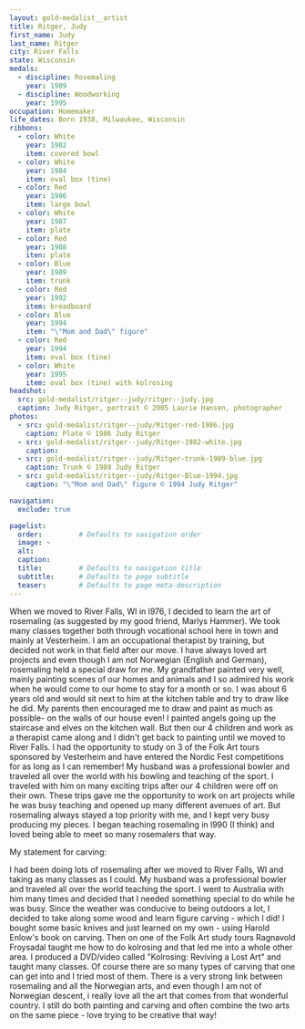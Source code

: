 ```yaml
---
layout: gold-medalist__artist
title: Ritger, Judy
first_name: Judy
last_name: Ritger
city: River Falls
state: Wisconsin
medals: 
  - discipline: Rosemaling
    year: 1989
  - discipline: Woodworking
    year: 1995    
occupation: Homemaker
life_dates: Born 1938, Milwaukee, Wisconsin
ribbons:
  - color: White
    year: 1982
    item: covered bowl 
  - color: White
    year: 1984
    item: oval box (tine)
  - color: Red
    year: 1986
    item: large bowl
  - color: White 
    year: 1987
    item: plate
  - color: Red
    year: 1988
    iten: plate
  - color: Blue
    year: 1989
    item: trunk
  - color: Red
    year: 1992
    item: breadboard
  - color: Blue
    year: 1994
    item: "\"Mom and Dad\" figure"
  - color: Red
    year: 1994
    item: oval box (tine)
  - color: White
    year: 1995
    item: oval box (tine) with kolrosing
headshot:
  src: gold-medalist/ritger--judy/ritger--judy.jpg
  caption: Judy Ritger, portrait © 2005 Laurie Hansen, photographer
photos:
  - src: gold-medalist/ritger--judy/Ritger-red-1986.jpg
    caption: Plate © 1986 Judy Ritger
  - src: gold-medalist/ritger--judy/Ritger-1982-white.jpg
    caption:
  - src: gold-medalist/ritger--judy/Ritger-trunk-1989-blue.jpg
    caption: Trunk © 1989 Judy Ritger
  - src: gold-medalist/ritger--judy/Ritger-Blue-1994.jpg
    caption: "\"Mom and Dad\" figure © 1994 Judy Ritger"

navigation:
  exclude: true

pagelist:
  order:         # Defaults to navigation order  
  image: ~
  alt:
  caption:
  title:         # Defaults to navigation title
  subtitle:      # Defaults to page subtitle
  teaser:        # Defaults to page meta-description  
---
```


When we moved to River Falls, WI in l976, I decided to learn the art of rosemaling (as suggested by my good friend, Marlys Hammer).  We took many classes together both through vocational school here in town and mainly at Vesterheim.  I am an occupational therapist by training, but decided not work in that field after our move.  I  have always loved art projects and even though I am not Norwegian (English and German), rosemaling held a special draw for me.  My grandfather painted very well, mainly painting scenes of our homes and animals and I so admired his work when he would come to our home to stay for a month or so.  I was about 6 years old and would sit next to him at the kitchen table and try to draw like he did.  My parents then encouraged me to draw and paint as much as possible- on the walls of our house even!  I painted angels going up the staircase and elves on the kitchen wall.  But then our 4 children and work as a therapist came along and I didn't get back to painting until we moved to River Falls.
I had the opportunity to study on 3 of the Folk Art tours sponsored by Vesterheim and have entered the Nordic Fest competitions for as long as I can remember!  My husband was a professional bowler and traveled all over the world with his bowling and teaching of the sport.  I traveled with him on many exciting trips after our 4 children were off on their own.  These trips gave me the opportunity to work on art projects while he was busy teaching and opened up many different avenues of art.  But rosemaling always stayed a top priority with me, and I kept very busy producing my pieces.  I began teaching rosemaling in l990 (I think) and loved being able to meet so many rosemalers that way.  


My statement for carving:

I had been doing lots of rosemaling after we moved to River Falls, WI and taking as many classes as I could.  My husband was a professional bowler and traveled all over the world teaching the sport.  I went to Australia with him many times and decided that I needed something special to do while he was busy.  Since the weather was conducive to being outdoors a lot, I decided to take along some wood and learn figure carving - which I did!  I bought some basic knives and just learned on my own - using Harold Enlow's book on carving.  Then on one of the Folk Art study tours Ragnavold Froysadal taught me how to do kolrosing and that led me into a whole other area.  I produced a DVD/video called "Kolrosing: Reviving a Lost Art" and taught many classes.  Of course there are so many types of carving that one can get into and I tried most of them.  There is a very strong link between rosemaling and all the Norwegian arts, and even though I am not of Norwegian descent, i really love all the art that comes from that wonderful country.  I still do both painting and carving and often combine the two arts on the same piece - love trying to be creative that way!

